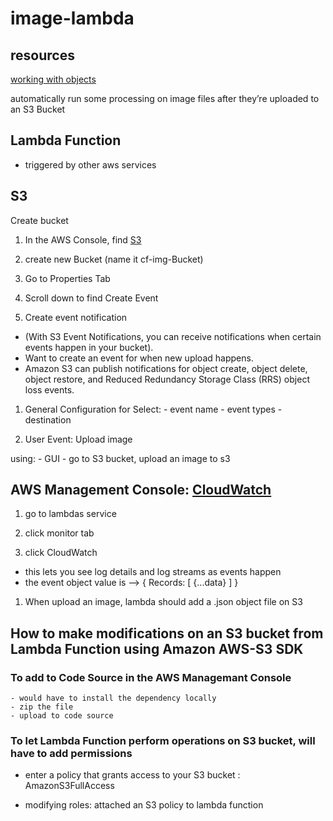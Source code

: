 # image-lambda



## resources

[working with objects](https://docs.aws.amazon.com/AmazonS3/latest/userguide/uploading-downloading-objects.html)

automatically run some processing on image files after they’re uploaded to an S3 Bucket

## Lambda Function

- triggered by other aws services

## S3

Create bucket

1. In the AWS Console, find [S3](https://s3.console.aws.amazon.com/s3/home?region=us-west-2)

1. create new Bucket (name it cf-img-Bucket)

1. Go to Properties Tab

1. Scroll down to find Create Event

1. Create event notification
  
  - (With S3 Event Notifications, you can receive notifications when certain events happen in your bucket).
  - Want to create an event for when new upload happens.
  - Amazon S3 can publish notifications for object create, object delete, object restore, and Reduced Redundancy Storage Class (RRS) object loss events.

  1. General Configuration for
    Select:
    - event name
    - event types
    - destination

1. User Event: Upload image

  using:
    - GUI - go to S3 bucket, upload an image to s3

## AWS Management Console: [CloudWatch](https://us-west-2.console.aws.amazon.com/cloudwatch/home?region=us-west-2#)

1. go to lambdas service

1. click monitor tab

1. click CloudWatch

  - this lets you see log details and log streams as events happen
  - the event object value is --> { Records: [ {...data} ] }

1. When upload an image, lambda should add a .json object file on S3

## How to make modifications on an S3 bucket from Lambda Function using Amazon AWS-S3 SDK

### To add to Code Source in the AWS Managemant Console

    - would have to install the dependency locally
    - zip the file
    - upload to code source

### To let Lambda Function perform operations on S3 bucket, will have to add permissions

- enter a policy that grants access to your S3 bucket : AmazonS3FullAccess

- modifying roles:
  attached an S3 policy to lambda function

